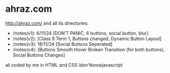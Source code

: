 # ahraz.com
http://ahraz.com/ and all its directories:

- /notes(v1): 6/11/24 [DON'T PANIC, 6 buttons, social button, blur]
- /notes(v2): [Class 9 Term 1, Buttons changed, Dynamic Button Layout]
- /notes(v3): 18/11/24 [Social Buttons Seperated]
- /notes(v4): [Buttons Smooth Hover Broken Transition (for both buttons), Social Buttons Changes]

all coded by me in HTML and CSS
idon'tknowjavascript

